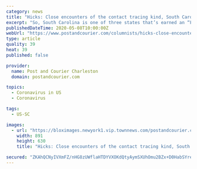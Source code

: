 ```yaml
---
category: news
title: "Hicks: Close encounters of the contact tracing kind, South Carolina style"
excerpt: "So, South Carolina is one of three states that’s earned an “F” in social distancing. We should demand a recount, or something, because Florida got a C-minus. This is according to Unacast, a company that analyzes cellphone tracking data."
publishedDateTime: 2020-05-08T10:00:00Z
webUrl: "https://www.postandcourier.com/columnists/hicks-close-encounters-of-the-contact-tracing-kind-south-carolina-style/article_056f7550-906c-11ea-8b6b-4f90107d16f5.html"
type: article
quality: 39
heat: 39
published: false

provider:
  name: Post and Courier Charleston
  domain: postandcourier.com

topics:
  - Coronavirus in US
  - Coronavirus

tags:
  - US-SC

images:
  - url: "https://bloximages.newyork1.vip.townnews.com/postandcourier.com/content/tncms/assets/v3/editorial/f/0e/f0eeb6fe-8be8-11ea-b4ba-c7b478b667f9/5e7b972419ff6.image.jpg?resize=891%2C630"
    width: 891
    height: 630
    title: "Hicks: Close encounters of the contact tracing kind, South Carolina style"

secured: "ZKAhQCNyIVXmFZ/nHG8zUWflaHTDYVXOKdQtyAymSXUhOmu2BZx+D0HabSYreRYyN6QPKJK3PB+Lq4PSFhtAOgsJeRAL5yjjo6hZ3/MOHl21OTsPT6V+LD1FT9XhkOk98XZYw5ZEdY5VazoUHbBKrpcJRZ/aRFI95Ur9/XYg8yzYUSzB+CYsH5Wgg6NQaG7exHlJzhXm5zL7eW5TgIfRsD3dQYsxdvJfehusXqhc+T2XRZaymvGwxN7WhKd9qHI8lQt75DU8IhIKPEBU0ZT188HETubIXgMzkUdvNQo6Fvp1TsLTRwSSV3rgxoSVggY/dedVXLkZ7kzsE22dySWe7Pzv8YN34KzV9KhZs7ZtoHpf0Qy6Oc0YetTQtJAHeZpyzTXmCixa/LNdoq1tWirpxfp4NGDrdK70IYVYKT2Msn/QetNEuWWW0KS9N1zWsb4X2Ykb4Cv82ymG/6/SJS4F0R7ToqDIXjv83tAstiLCfJ8=;mgDMR4Tp6ADY6vx9yeyU+Q=="
---
```


